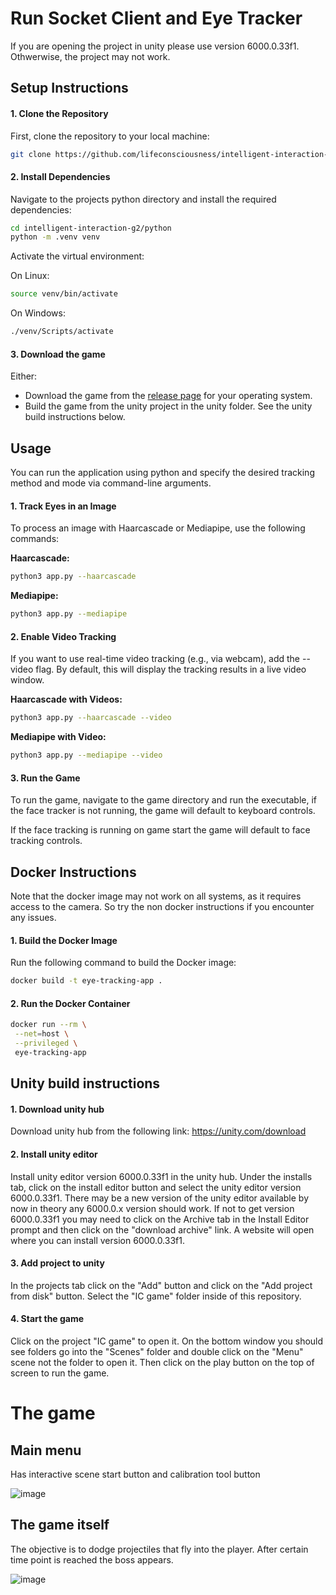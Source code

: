 
# Run Socket Client and Eye Tracker

If you are opening the project in unity please use version 6000.0.33f1. Othwerwise, the project may not work.

## Setup Instructions

#### 1. Clone the Repository
First, clone the repository to your local machine:

```bash
git clone https://github.com/lifeconsciousness/intelligent-interaction-g2.git
```

#### 2. Install Dependencies

Navigate to the projects python directory and install the required dependencies:

```bash
cd intelligent-interaction-g2/python
python -m .venv venv
```

Activate the virtual environment:

On Linux:
```bash
source venv/bin/activate
```

On Windows:
```bash
./venv/Scripts/activate
```

#### 3. Download the game

Either:

- Download the game from the [release page](https://github.com/lifeconsciousness/intelligent-interaction-g2/releases/latest) for your operating system.
- Build the game from the unity project in the unity folder. See the unity build instructions below.

## Usage

You can run the application using python and specify the desired tracking method and mode via command-line arguments.

#### 1. Track Eyes in an Image
To process an image with Haarcascade or Mediapipe, use the following commands:

**Haarcascade:**

```bash
python3 app.py --haarcascade
```

**Mediapipe:**

```bash
python3 app.py --mediapipe
```

#### 2. Enable Video Tracking
If you want to use real-time video tracking (e.g., via webcam), add the --video flag. By default, this will display the tracking results in a live video window.

**Haarcascade with Videos:**

```bash
python3 app.py --haarcascade --video
```

**Mediapipe with Video:**

```bash
python3 app.py --mediapipe --video
```

#### 3. Run the Game

To run the game, navigate to the game directory and run the executable, if the face tracker is not running, the game will default to keyboard controls.

If the face tracking is running on game start the game will default to face tracking controls.

## Docker Instructions

Note that the docker image may not work on all systems, as it requires access to the camera. So try the non docker instructions if you encounter any issues.

#### 1. Build the Docker Image
Run the following command to build the Docker image:

```bash
docker build -t eye-tracking-app .
```

#### 2. Run the Docker Container

```bash
docker run --rm \
 --net=host \
 --privileged \
 eye-tracking-app
```

## Unity build instructions

#### 1. Download unity hub

Download unity hub from the following link: https://unity.com/download

#### 2. Install unity editor

Install unity editor version 6000.0.33f1 in the unity hub. Under the installs tab, click on the install editor button and select the unity editor version 6000.0.33f1. There may be a new version of the unity editor available by now in theory any 6000.0.x version should work. If not to get version 6000.0.33f1 you may need to click on the Archive tab in the Install Editor prompt and then click on the "download archive" link. A website will open where you can install version 6000.0.33f1.

#### 3. Add project to unity

In the projects tab click on the "Add" button and click on the "Add project from disk" button. Select the "IC game" folder inside of this repository.

#### 4. Start the game

Click on the project "IC game" to open it. On the bottom window you should see folders go into the "Scenes" folder and double click on the "Menu" scene not the folder to open it. Then click on the play button on the top of screen to run the game.


# The game

## Main menu

Has interactive scene start button and calibration tool button

![image](https://i.ibb.co/GMLrGq1/Screenshot-2025-01-22-at-23-26-05.png)

## The game itself

The objective is to dodge projectiles that fly into the player. After certain time point is reached the boss appears.

![image](https://i.ibb.co/4skYf3d/Screenshot-2025-01-22-at-23-26-20.png)


